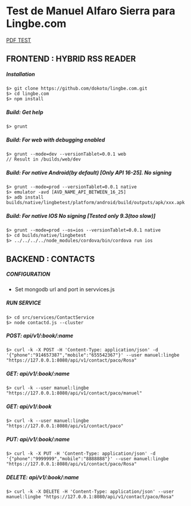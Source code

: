 # Test de Manuel Alfaro Sierra para Lingbe.com
[PDF TEST](https://github.com/dokoto/lingbe.com/blob/master/docs/Programming%20Test.pdf)
## FRONTEND : HYBRID RSS READER

##### Installation
```
$> git clone https://github.com/dokoto/lingbe.com.git
$> cd lingbe.com
$> npm install
```

##### Build: Get help
```
$> grunt
```

##### Build: For web with debugging enabled
```
$> grunt --mode=dev --versionTablet=0.0.1 web
// Result in /builds/web/dev
```

##### Build: For native Android(by default) [Only API 16-25]. No signing
```
$> grunt --mode=prod --versionTablet=0.0.1 native
$> emulator -avd [AVD_NAME_API_BETWEEN_16_25]
$> adb install builds/native/lingbetest/platform/android/build/outputs/apk/xxx.apk
```

##### Build: For native IOS No signing [Tested only 9.3(too slow)]
```
$> grunt --mode=prod --os=ios --versionTablet=0.0.1 native
$> cd builds/native/lingbetest
$> ../../../../node_modules/cordova/bin/cordova run ios
```


## BACKEND : CONTACTS

##### CONFIGURATION
- Set mongodb url and port in servvices.js

##### RUN SERVICE
```
$> cd src/services/ContactService
$> node contactd.js --cluster
```

##### POST: api/v1/:book/:name
```
$> curl -k -X POST -H 'Content-Type: application/json' -d '{"phone":"914657387","mobile":"655542367"}' --user manuel:lingbe "https://127.0.0.1:8080/api/v1/contact/paco/Rosa"
```

##### GET: api/v1/:book/:name
```
$> curl -k --user manuel:lingbe "https://127.0.0.1:8080/api/v1/contact/paco/manuel"
```

##### GET: api/v1/:book
```
$> curl -k --user manuel:lingbe "https://127.0.0.1:8080/api/v1/contact/paco"
```

##### PUT: api/v1/:book/:name
```
$> curl -k -X PUT -H 'Content-Type: application/json' -d '{"phone":"9999999","mobile":"8888888"}' --user manuel:lingbe "https://127.0.0.1:8080/api/v1/contact/paco/Rosa"
```

##### DELETE: api/v1/:book/:name
```
$> curl -k -X DELETE -H 'Content-Type: application/json' --user manuel:lingbe "https://127.0.0.1:8080/api/v1/contact/paco/Rosa"
```
